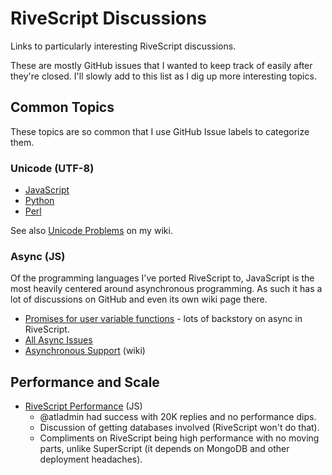 # RiveScript Discussions

Links to particularly interesting RiveScript discussions.

These are mostly GitHub issues that I wanted to keep track of easily after they're closed. I'll slowly add to this list as I dig up more interesting topics.

## Common Topics

These topics are so common that I use GitHub Issue labels to categorize them.

### Unicode (UTF-8)

* [JavaScript](https://github.com/aichaos/rivescript-js/issues?utf8=%E2%9C%93&q=label%3Aunicode)
* [Python](https://github.com/aichaos/rivescript-python/issues?utf8=%E2%9C%93&q=label%3Aunicode)
* [Perl](https://github.com/aichaos/rivescript-perl/issues?utf8=%E2%9C%93&q=label%3Aunicode)

See also [Unicode Problems](/wiki/Unicode-Problems) on my wiki.

### Async (JS)

Of the programming languages I've ported RiveScript to, JavaScript is the most heavily centered around asynchronous programming. As such it has a lot of discussions on GitHub and even its own wiki page there.

* [Promises for user variable functions](https://github.com/aichaos/rivescript-js/issues/146) - lots of backstory on async in RiveScript.
* [All Async Issues](https://github.com/aichaos/rivescript-js/issues?utf8=%E2%9C%93&q=label%3Aasync%20)
* [Asynchronous Support](https://github.com/aichaos/rivescript-js/wiki/Asynchronous-Support) (wiki)

## Performance and Scale

* [RiveScript Performance](https://github.com/aichaos/rivescript-js/issues/153) (JS)
    * @atladmin had success with 20K replies and no performance dips.
    * Discussion of getting databases involved (RiveScript won't do that).
    * Compliments on RiveScript being high performance with no moving parts, unlike SuperScript (it depends on MongoDB and other deployment headaches).